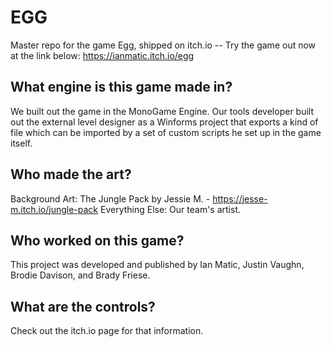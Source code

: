 # EGG
Master repo for the game Egg, shipped on itch.io -- Try the game out now at the link below:
https://ianmatic.itch.io/egg

## What engine is this game made in?
We built out the game in the MonoGame Engine. Our tools developer built out the external level designer as a Winforms project that exports a kind of file which can be imported by a set of custom scripts he set up in the game itself.

## Who made the art?
Background Art: The Jungle Pack by Jessie M. - https://jesse-m.itch.io/jungle-pack
Everything Else: Our team's artist.

## Who worked on this game?
This project was developed and published by Ian Matic, Justin Vaughn, Brodie Davison, and Brady Friese.

## What are the controls?
Check out the itch.io page for that information.
